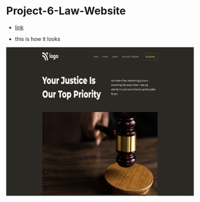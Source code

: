 # Project-6-Law-Website


* [link](https://justice-fsjs2.netlify.app)

* this is how it looks

<img src="Output.png"  width="700" height="400">
